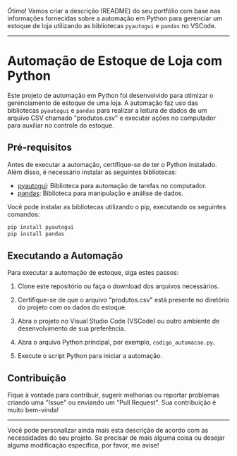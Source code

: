 Ótimo! Vamos criar a descrição (README) do seu portfólio com base nas informações fornecidas sobre a automação em Python para gerenciar um estoque de loja utilizando as bibliotecas `pyautogui` e `pandas` no VSCode.

---

# Automação de Estoque de Loja com Python

Este projeto de automação em Python foi desenvolvido para otimizar o gerenciamento de estoque de uma loja. A automação faz uso das bibliotecas `pyautogui` e `pandas` para realizar a leitura de dados de um arquivo CSV chamado "produtos.csv" e executar ações no computador para auxiliar no controle do estoque.

## Pré-requisitos

Antes de executar a automação, certifique-se de ter o Python instalado. Além disso, é necessário instalar as seguintes bibliotecas:

- [pyautogui](https://pyautogui.readthedocs.io/): Biblioteca para automação de tarefas no computador.
- [pandas](https://pandas.pydata.org/): Biblioteca para manipulação e análise de dados.

Você pode instalar as bibliotecas utilizando o pip, executando os seguintes comandos:

```bash
pip install pyautogui
pip install pandas
```

## Executando a Automação

Para executar a automação de estoque, siga estes passos:

1. Clone este repositório ou faça o download dos arquivos necessários.

2. Certifique-se de que o arquivo "produtos.csv" está presente no diretório do projeto com os dados do estoque.

3. Abra o projeto no Visual Studio Code (VSCode) ou outro ambiente de desenvolvimento de sua preferência.

4. Abra o arquivo Python principal, por exemplo, `codigo_automacao.py`.

5. Execute o script Python para iniciar a automação.

## Contribuição

Fique à vontade para contribuir, sugerir melhorias ou reportar problemas criando uma "Issue" ou enviando um "Pull Request". Sua contribuição é muito bem-vinda!

---

Você pode personalizar ainda mais esta descrição de acordo com as necessidades do seu projeto. Se precisar de mais alguma coisa ou desejar alguma modificação específica, por favor, me avise!
